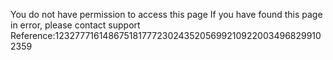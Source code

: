You do not have permission to access this page If you have found this page in error, please contact support Reference:12327771614867518177723024352056992109220034968299102359